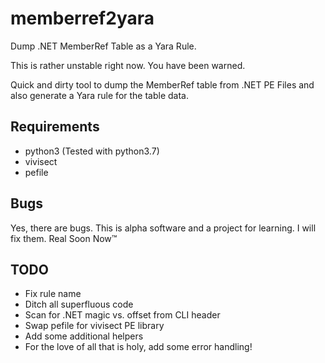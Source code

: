 # memberref2yara
Dump .NET MemberRef Table as a Yara Rule.

This is rather unstable right now. You have been warned.

Quick and dirty tool to dump the MemberRef table from .NET PE Files and
also generate a Yara rule for the table data.

## Requirements
* python3 (Tested with python3.7)
* vivisect
* pefile

## Bugs
Yes, there are bugs. This is alpha software and a project for learning.
I will fix them. Real Soon Now™

## TODO
* Fix rule name
* Ditch all superfluous code
* Scan for .NET magic vs. offset from CLI header
* Swap pefile for vivisect PE library
* Add some additional helpers
* For the love of all that is holy, add some error handling!

